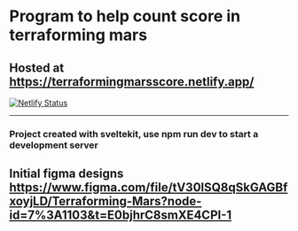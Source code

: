 # Program to help count score in terraforming mars

## Hosted at https://terraformingmarsscore.netlify.app/

[![Netlify Status](https://api.netlify.com/api/v1/badges/7faa90b1-2029-4f8c-9fc4-ffb65fc7119e/deploy-status?branch=main)](https://app.netlify.com/sites/terraformingmarsscore/deploys)

---

### Project created with sveltekit, use npm run dev to start a development server

## Initial figma designs https://www.figma.com/file/tV30lSQ8qSkGAGBfxoyjLD/Terraforming-Mars?node-id=7%3A1103&t=E0bjhrC8smXE4CPI-1
